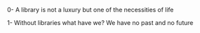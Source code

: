 0-	A library is not a luxury but one of the necessities of life

1-	Without libraries what have we? We have no past and no future
